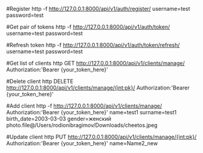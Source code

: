 #Register
http -f http://127.0.0.1:8000/api/v1/auth/register/ username=test password=test

#Get pair of tokens
http -f http://127.0.0.1:8000/api/v1/auth/token/ username=test password=test

#Refresh token
http -f http://127.0.0.1:8000/api/v1/auth/token/refresh/ username=test password=test

#Get list of clients
http GET http://127.0.0.1:8000/api/v1/clients/manage/ Authorization:'Bearer {your_token_here}'

#Delete client
http DELETE http://127.0.0.1:8000/api/v1/clients/manage/{int:pk}/ Authorization:'Bearer {your_token_here}'

#Add client
http -f http://127.0.0.1:8000/api/v1/clients/manage/ Authorization:'Bearer {your_token_here}' name=test1 surname=test1 birth_date=2003-03-03 gender=женский photo.file@/Users/rodionibragimov/Downloads/cheetos.jpeg

#Update client
http PUT http://127.0.0.1:8000/api/v1/clients/manage/{int:pk}/ Authorization:'Bearer {your_token_here}' name=Name2_new 
